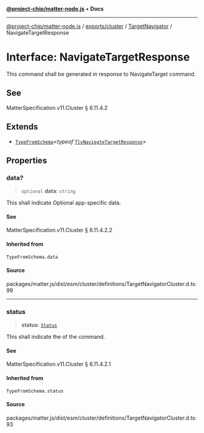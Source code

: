 [**@project-chip/matter-node.js**](../../../../../README.md) • **Docs**

***

[@project-chip/matter-node.js](../../../../../modules.md) / [exports/cluster](../../../README.md) / [TargetNavigator](../README.md) / NavigateTargetResponse

# Interface: NavigateTargetResponse

This command shall be generated in response to NavigateTarget command.

## See

MatterSpecification.v11.Cluster § 6.11.4.2

## Extends

- [`TypeFromSchema`](../../../../tlv/README.md#typefromschemas)\<*typeof* [`TlvNavigateTargetResponse`](../README.md#tlvnavigatetargetresponse)\>

## Properties

### data?

> `optional` **data**: `string`

This shall indicate Optional app-specific data.

#### See

MatterSpecification.v11.Cluster § 6.11.4.2.2

#### Inherited from

`TypeFromSchema.data`

#### Source

packages/matter.js/dist/esm/cluster/definitions/TargetNavigatorCluster.d.ts:99

***

### status

> **status**: [`Status`](../enumerations/Status.md)

This shall indicate the of the command.

#### See

MatterSpecification.v11.Cluster § 6.11.4.2.1

#### Inherited from

`TypeFromSchema.status`

#### Source

packages/matter.js/dist/esm/cluster/definitions/TargetNavigatorCluster.d.ts:93
